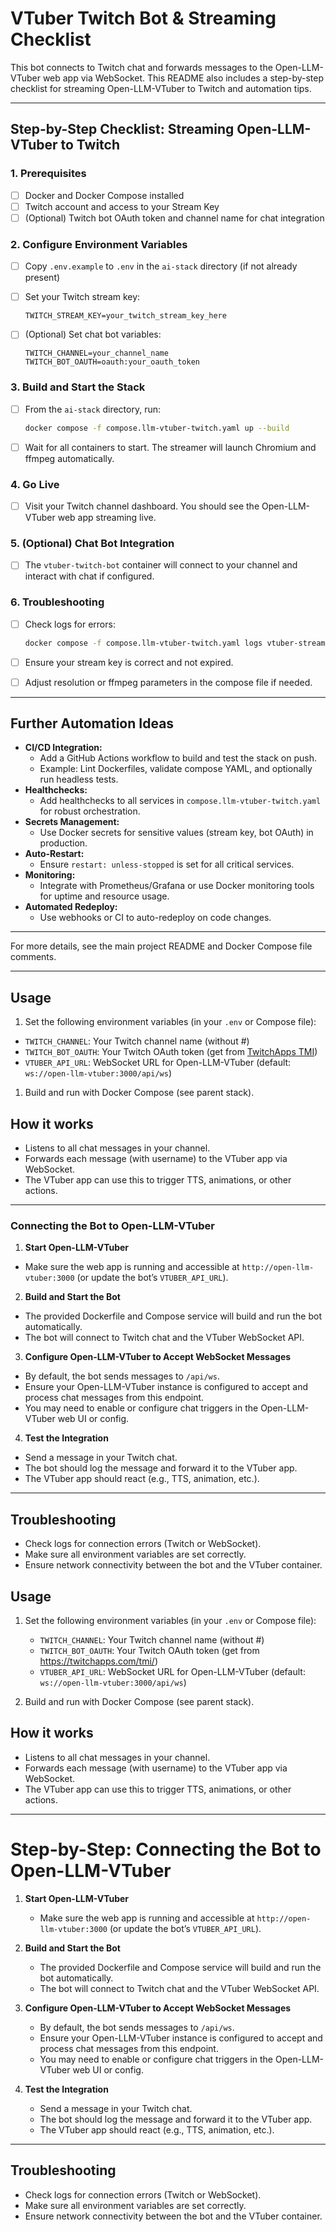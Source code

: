 
# VTuber Twitch Bot & Streaming Checklist

This bot connects to Twitch chat and forwards messages to the Open-LLM-VTuber web app via WebSocket. This README also includes a step-by-step checklist for streaming Open-LLM-VTuber to Twitch and automation tips.

---

## Step-by-Step Checklist: Streaming Open-LLM-VTuber to Twitch

### 1. Prerequisites

- [ ] Docker and Docker Compose installed
- [ ] Twitch account and access to your Stream Key
- [ ] (Optional) Twitch bot OAuth token and channel name for chat integration

### 2. Configure Environment Variables

- [ ] Copy `.env.example` to `.env` in the `ai-stack` directory (if not already present)
- [ ] Set your Twitch stream key:

  ```env
  TWITCH_STREAM_KEY=your_twitch_stream_key_here
  ```

- [ ] (Optional) Set chat bot variables:

  ```env
  TWITCH_CHANNEL=your_channel_name
  TWITCH_BOT_OAUTH=oauth:your_oauth_token
  ```

### 3. Build and Start the Stack

- [ ] From the `ai-stack` directory, run:

  ```bash
  docker compose -f compose.llm-vtuber-twitch.yaml up --build
  ```

- [ ] Wait for all containers to start. The streamer will launch Chromium and ffmpeg automatically.

### 4. Go Live

- [ ] Visit your Twitch channel dashboard. You should see the Open-LLM-VTuber web app streaming live.

### 5. (Optional) Chat Bot Integration

- [ ] The `vtuber-twitch-bot` container will connect to your channel and interact with chat if configured.

### 6. Troubleshooting

- [ ] Check logs for errors:

  ```bash
  docker compose -f compose.llm-vtuber-twitch.yaml logs vtuber-streamer
  ```

- [ ] Ensure your stream key is correct and not expired.
- [ ] Adjust resolution or ffmpeg parameters in the compose file if needed.

---

## Further Automation Ideas

- **CI/CD Integration:**
  - Add a GitHub Actions workflow to build and test the stack on push.
  - Example: Lint Dockerfiles, validate compose YAML, and optionally run headless tests.
- **Healthchecks:**
  - Add healthchecks to all services in `compose.llm-vtuber-twitch.yaml` for robust orchestration.
- **Secrets Management:**
  - Use Docker secrets for sensitive values (stream key, bot OAuth) in production.
- **Auto-Restart:**
  - Ensure `restart: unless-stopped` is set for all critical services.
- **Monitoring:**
  - Integrate with Prometheus/Grafana or use Docker monitoring tools for uptime and resource usage.
- **Automated Redeploy:**
  - Use webhooks or CI to auto-redeploy on code changes.

---

For more details, see the main project README and Docker Compose file comments.

---


## Usage


1. Set the following environment variables (in your `.env` or Compose file):


- `TWITCH_CHANNEL`: Your Twitch channel name (without #)
- `TWITCH_BOT_OAUTH`: Your Twitch OAuth token (get from [TwitchApps TMI][tmi-link])
- `VTUBER_API_URL`: WebSocket URL for Open-LLM-VTuber (default: `ws://open-llm-vtuber:3000/api/ws`)

1. Build and run with Docker Compose (see parent stack).


## How it works


- Listens to all chat messages in your channel.
- Forwards each message (with username) to the VTuber app via WebSocket.
- The VTuber app can use this to trigger TTS, animations, or other actions.

---


### Connecting the Bot to Open-LLM-VTuber

1. **Start Open-LLM-VTuber**

- Make sure the web app is running and accessible at `http://open-llm-vtuber:3000` (or update the bot’s `VTUBER_API_URL`).

2. **Build and Start the Bot**

- The provided Dockerfile and Compose service will build and run the bot automatically.
- The bot will connect to Twitch chat and the VTuber WebSocket API.

3. **Configure Open-LLM-VTuber to Accept WebSocket Messages**

- By default, the bot sends messages to `/api/ws`.
- Ensure your Open-LLM-VTuber instance is configured to accept and process chat messages from this endpoint.
- You may need to enable or configure chat triggers in the Open-LLM-VTuber web UI or config.

4. **Test the Integration**

- Send a message in your Twitch chat.
- The bot should log the message and forward it to the VTuber app.
- The VTuber app should react (e.g., TTS, animation, etc.).

---

## Troubleshooting

- Check logs for connection errors (Twitch or WebSocket).
- Make sure all environment variables are set correctly.
- Ensure network connectivity between the bot and the VTuber container.

[tmi-link]: https://twitchapps.com/tmi/

## Usage

1. Set the following environment variables (in your `.env` or Compose file):
   - `TWITCH_CHANNEL`: Your Twitch channel name (without #)
   - `TWITCH_BOT_OAUTH`: Your Twitch OAuth token (get from https://twitchapps.com/tmi/)
   - `VTUBER_API_URL`: WebSocket URL for Open-LLM-VTuber (default: `ws://open-llm-vtuber:3000/api/ws`)

2. Build and run with Docker Compose (see parent stack).

## How it works
- Listens to all chat messages in your channel.
- Forwards each message (with username) to the VTuber app via WebSocket.
- The VTuber app can use this to trigger TTS, animations, or other actions.

---

# Step-by-Step: Connecting the Bot to Open-LLM-VTuber

1. **Start Open-LLM-VTuber**
   - Make sure the web app is running and accessible at `http://open-llm-vtuber:3000` (or update the bot’s `VTUBER_API_URL`).

2. **Build and Start the Bot**
   - The provided Dockerfile and Compose service will build and run the bot automatically.
   - The bot will connect to Twitch chat and the VTuber WebSocket API.

3. **Configure Open-LLM-VTuber to Accept WebSocket Messages**
   - By default, the bot sends messages to `/api/ws`.
   - Ensure your Open-LLM-VTuber instance is configured to accept and process chat messages from this endpoint.
   - You may need to enable or configure chat triggers in the Open-LLM-VTuber web UI or config.

4. **Test the Integration**
   - Send a message in your Twitch chat.
   - The bot should log the message and forward it to the VTuber app.
   - The VTuber app should react (e.g., TTS, animation, etc.).

---

## Troubleshooting
- Check logs for connection errors (Twitch or WebSocket).
- Make sure all environment variables are set correctly.
- Ensure network connectivity between the bot and the VTuber container.
